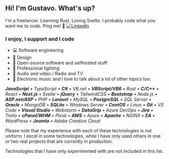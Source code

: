 ## Hi! I'm Gustavo. What's up?

I'm a freelancer. Learning Rust. Loving Svelte. I probably code what you want me to code. Ping me! 🙂
[![LinkedIn](https://img.shields.io/badge/LinkedIn-0077B5?style=for-the-badge&logo=linkedin&logoColor=white)]([https://shields.io/](https://linkedin.com/in/brgustavoribeiro))

### I enjoy, I support and I code

- 💻 Software engineering
- 📔 Design
- 💾 Open-source software and selfhosted stuff
- 🔦 Professional lighting
- 🎥 Audio and video / Radio and TV
- 🎹 Electronic music
and I love to talk about a lot of other topics too.

***JavaScript** • TypeScript • **C#** • VB.net • **VBScript/VB6** • Rust • **C/C++** • React • **Next.js** • Svelte • **jQuery** • TailwindCSS • **Bootstrap** • Node.js • **ASP.net/ASP** • PHP • **Laravel** • MySQL • **PostgreSQL** • SQL Server • **Oracle** • MongoDB • **SQLite** • Windows Server • **CentOS** • Linux • **Git** • VS Code • **Visual Studio** • Webstorm • **DataGrip** • Azure DevOps • **Jira** • Trello • **cPanel/WHM** • Plesk • **AWS** • Azure • **Apache** • NGINX • **EA** • WordPress • **Joomla** • Adobe Creative Cloud*

Please note that my experience with each of these technologies is not uniform; I excel in some technologies, while I have only used others in one or two real projects that are currently in production.

Technologies that I have only experimented with are not included in this list.
